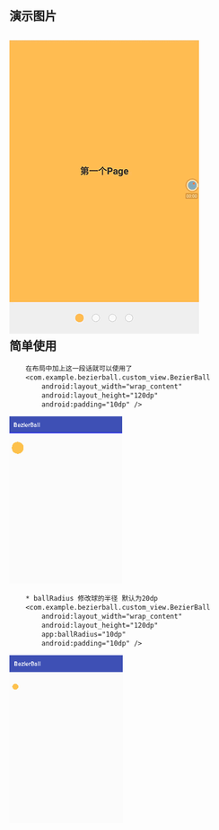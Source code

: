 演示图片
--------
![image](https://github.com/bouquet12138/pictureLibrary/blob/master/elasticBall.gif)
<br>
简单使用
--------	
		在布局中加上这一段话就可以使用了
		<com.example.bezierball.custom_view.BezierBall
			android:layout_width="wrap_content"
			android:layout_height="120dp"
			android:padding="10dp" />
![image](https://github.com/bouquet12138/pictureLibrary/blob/master/ballRadiusBig.png)


		* ballRadius 修改球的半径 默认为20dp
		<com.example.bezierball.custom_view.BezierBall
			android:layout_width="wrap_content"
			android:layout_height="120dp"
			app:ballRadius="10dp"
			android:padding="10dp" />
![image](https://github.com/bouquet12138/pictureLibrary/blob/master/ballRadiusSmall.png)
       